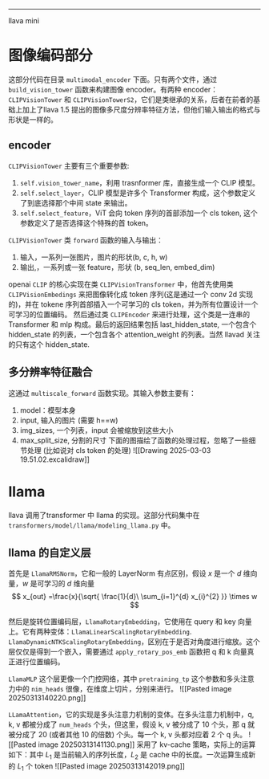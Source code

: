 ****

llava mini

# 图像编码部分
这部分代码在目录 `multimodal_encoder` 下面。只有两个文件，通过 `build_vision_tower` 函数来构建图像 encoder。有两种 encoder：`CLIPVisionTower` 和 `CLIPVisionTowerS2`，它们是类继承的关系，后者在前者的基础上加上了llava 1.5 提出的图像多尺度分辨率特征方法，但他们输入输出的格式与形状是一样的。

## encoder
`CLIPVisionTower` 主要有三个重要参数:
1. `self.vision_tower_name`，利用 trasnformer 库，直接生成一个 CLIP 模型。
2. `self.select_layer`，CLIP 模型是许多个 Transformer 构成，这个参数定义了到底选择那个中间 state 来输出。
3. `self.select_feature`，ViT 会向 token 序列的首部添加一个 cls token, 这个参数定义了是否选择这个特殊的首 token。

`CLIPVisionTower` 类 `forward` 函数的输入与输出：
1. 输入，一系列一张图片，图片的形状(b, c, h, w)
2. 输出,，一系列或一张 feature，形状 (b, seq_len, embed_dim)

openai `CLIP` 的核心实现在类 `CLIPVisionTransformer` 中，他首先使用类 `CLIPVisionEmbedings` 来把图像转化成 token 序列(这是通过一个 conv 2d 实现的)，并在 tokene 序列首部插入一个可学习的 cls token，并为所有位置设计一个可学习的位置编码。
然后通过类 `CLIPEncoder` 来进行处理，这个类是一连串的 Transformer 和 mlp 构成。最后的返回结果包括 last_hidden_state, 一个包含个 hidden_state 的列表，一个包含各个 attention_weight 的列表。当然 llavad 关注的只有这个 hidden_state.

## 多分辨率特征融合
这通过 `multiscale_forward` 函数实现。其输入参数主要有：
1. model：模型本身
2. input, 输入的图片 (需要 h\==w)
3. img_sizes, 一个列表，input 会被缩放到这些大小
4. max_split_size, 分割的尺寸
下面的图描绘了函数的处理过程，忽略了一些细节处理 (比如说对 cls token 的处理)
![[Drawing 2025-03-03 19.51.02.excalidraw]] 





# llama
llava 调用了transformer 中 llama 的实现。这部分代码集中在 `transformers/model/llama/modeling_llama.py` 中。

## llama 的自定义层
首先是 `LlamaRMSNorm`，它和一般的 LayerNorm 有点区别，假设 $x$ 是一个 $d$ 维向量，$w$ 是可学习的 $d$ 维向量
$$
x_{out} =\frac{x}{\sqrt{ \frac{1}{d}\ \sum_{i=1}^{d} x_{i}^{2} }} \times w 
$$


然后是旋转位置编码层，`LlamaRotaryEmbedding`，它使用在 query 和 key 向量上。它有两种变体：`LlamaLinearScalingRotaryEmbedding`. `LlamaDynamicNTKScalingRotaryEmbedding`，区别在于是否对角度进行缩放。这个层仅仅是得到一个嵌入，需要通过 `apply_rotary_pos_emb` 函数把 q 和 k 向量真正进行位置编码。

`LlamaMLP` 这个层更像一个门控网络，其中 `pretraining_tp` 这个参数和多头注意力中的 `nim_heads` 很像，在维度上切片，分别来进行。
![[Pasted image 20250313140220.png]]

`LLamaAttention`，它的实现是多头注意力机制的变体。在多头注意力机制中，q, k, v 都被分成了 `num_heads` 个头，但这里，假设 k, v 被分成了 10 个头，那 q 就被分成了 20 (或者其他 10 的倍数) 个头。每一个 k, v 头都对应着 2 个 q 头。
![[Pasted image 20250313141130.png]]
采用了 kv-cache 策略，实际上的运算如下：其中 $L_{1}$ 是当前输入的序列长度，$L_{2}$ 是 cache 中的长度。一次运算生成新的 $L_{1}$ 个 token
![[Pasted image 20250313142019.png]]
